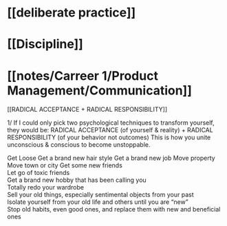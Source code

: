 # [[deliberate practice]]

# [[Discipline]]

# [[notes/Carreer 1/Product Management/Communication]]

[[RADICAL ACCEPTANCE + RADICAL RESPONSIBILITY]]

1/ If I could only pick two psychological techniques to transform yourself, they would be: RADICAL ACCEPTANCE (of yourself & reality) + RADICAL RESPONSIBILITY (of your behavior not outcomes) This is how you unite unconscious & conscious to become unstoppable.


Get Loose
Get a brand new hair style Get a brand new job Move property  
Move town or city
Get some new friends  
Let go of toxic friends  
Get a brand new hobby that has been calling you  
Totally redo your wardrobe  
Sell your old things, especially sentimental objects from your past  
Isolate yourself from your old life and others until you are “new”  
Stop old habits, even good ones, and replace them with new and beneficial ones
